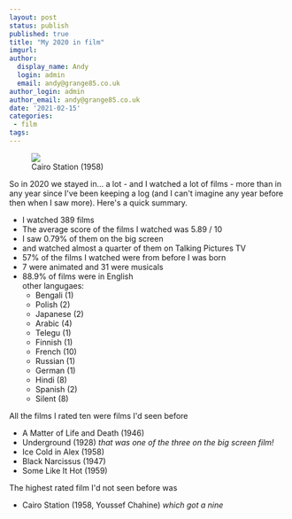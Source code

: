 ```yaml
---
layout: post
status: publish
published: true
title: "My 2020 in film"
imgurl: 
author:
  display_name: Andy
  login: admin
  email: andy@grange85.co.uk
author_login: admin
author_email: andy@grange85.co.uk
date: '2021-02-15'
categories:
 - film
tags:
---
```

<figure class="aligncenter"><img src="https://cdn.grange85.co.uk/swirling/cairo-station.jpg" class="img-responsive" /><figcaption>Cairo Station (1958)</figcaption></figure>

So in 2020 we stayed in... a lot - and I watched a lot of films - more than in any year since I've been keeping a log (and I can't imagine any year before then when I saw more). Here's a quick summary.

- I watched 389 films
- The average score of the films I watched was 5.89 / 10
- I saw 0.79% of them on the big screen
- and watched almost a quarter of them on Talking Pictures TV
- 57% of the films I watched were from before I was born
- 7 were animated and 31 were musicals
- 88.9% of films were in English  
  other langugaes:
   - Bengali (1)
   - Polish (2)
   - Japanese (2)
   - Arabic (4)
   - Telegu (1)
   - Finnish (1)
   - French (10)
   - Russian (1)
   - German (1)
   - Hindi (8)
   - Spanish (2)
   - Silent (8)


All the films I rated ten were films I'd seen before

- A Matter of Life and Death (1946)
- Underground (1928) _that was one of the three on the big screen film!_
- Ice Cold in Alex (1958)
- Black Narcissus (1947)
- Some Like It Hot (1959)

The highest rated film I'd not seen before was 
 - Cairo Station (1958, Youssef Chahine) _which got a nine_



